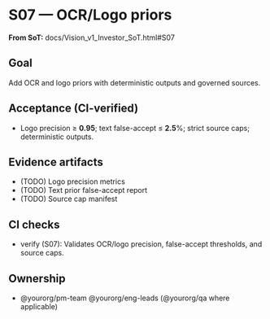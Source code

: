 # S07 — OCR/Logo priors

**From SoT:** docs/Vision_v1_Investor_SoT.html#S07

## Goal
Add OCR and logo priors with deterministic outputs and governed sources.

## Acceptance (CI-verified)
- Logo precision ≥ **0.95**; text false-accept ≤ **2.5**%; strict source caps; deterministic outputs.

## Evidence artifacts
- (TODO) Logo precision metrics
- (TODO) Text prior false-accept report
- (TODO) Source cap manifest

## CI checks
- verify (S07): Validates OCR/logo precision, false-accept thresholds, and source caps.

## Ownership
- @yourorg/pm-team @yourorg/eng-leads (@yourorg/qa where applicable)

